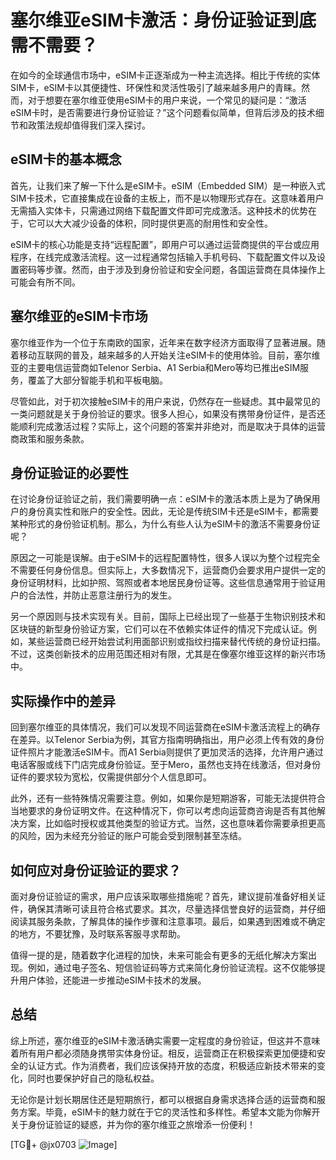 # 塞尔维亚eSIM卡激活：身份证验证到底需不需要？

在如今的全球通信市场中，eSIM卡正逐渐成为一种主流选择。相比于传统的实体SIM卡，eSIM卡以其便捷性、环保性和灵活性吸引了越来越多用户的青睐。然而，对于想要在塞尔维亚使用eSIM卡的用户来说，一个常见的疑问是：“激活eSIM卡时，是否需要进行身份证验证？”这个问题看似简单，但背后涉及的技术细节和政策法规却值得我们深入探讨。

## eSIM卡的基本概念

首先，让我们来了解一下什么是eSIM卡。eSIM（Embedded SIM）是一种嵌入式SIM卡技术，它直接集成在设备的主板上，而不是以物理形式存在。这意味着用户无需插入实体卡，只需通过网络下载配置文件即可完成激活。这种技术的优势在于，它可以大大减少设备的体积，同时提供更高的耐用性和安全性。

eSIM卡的核心功能是支持“远程配置”，即用户可以通过运营商提供的平台或应用程序，在线完成激活流程。这一过程通常包括输入手机号码、下载配置文件以及设置密码等步骤。然而，由于涉及到身份验证和安全问题，各国运营商在具体操作上可能会有所不同。

## 塞尔维亚的eSIM卡市场

塞尔维亚作为一个位于东南欧的国家，近年来在数字经济方面取得了显著进展。随着移动互联网的普及，越来越多的人开始关注eSIM卡的使用体验。目前，塞尔维亚的主要电信运营商如Telenor Serbia、A1 Serbia和Mero等均已推出eSIM服务，覆盖了大部分智能手机和平板电脑。

尽管如此，对于初次接触eSIM卡的用户来说，仍然存在一些疑虑。其中最常见的一类问题就是关于身份验证的要求。很多人担心，如果没有携带身份证件，是否还能顺利完成激活过程？实际上，这个问题的答案并非绝对，而是取决于具体的运营商政策和服务条款。

## 身份证验证的必要性

在讨论身份证验证之前，我们需要明确一点：eSIM卡的激活本质上是为了确保用户的身份真实性和账户的安全性。因此，无论是传统SIM卡还是eSIM卡，都需要某种形式的身份验证机制。那么，为什么有些人认为eSIM卡的激活不需要身份证呢？

原因之一可能是误解。由于eSIM卡的远程配置特性，很多人误以为整个过程完全不需要任何身份信息。但实际上，大多数情况下，运营商仍会要求用户提供一定的身份证明材料，比如护照、驾照或者本地居民身份证等。这些信息通常用于验证用户的合法性，并防止恶意注册行为的发生。

另一个原因则与技术实现有关。目前，国际上已经出现了一些基于生物识别技术和区块链的新型身份验证方案，它们可以在不依赖实体证件的情况下完成认证。例如，某些运营商已经开始尝试利用面部识别或指纹扫描来替代传统的身份证扫描。不过，这类创新技术的应用范围还相对有限，尤其是在像塞尔维亚这样的新兴市场中。

## 实际操作中的差异

回到塞尔维亚的具体情况，我们可以发现不同运营商在eSIM卡激活流程上的确存在差异。以Telenor Serbia为例，其官方指南明确指出，用户必须上传有效的身份证件照片才能激活eSIM卡。而A1 Serbia则提供了更加灵活的选择，允许用户通过电话客服或线下门店完成身份验证。至于Mero，虽然也支持在线激活，但对身份证件的要求较为宽松，仅需提供部分个人信息即可。

此外，还有一些特殊情况需要注意。例如，如果你是短期游客，可能无法提供符合当地要求的身份证明文件。在这种情况下，你可以考虑向运营商咨询是否有其他解决方案，比如临时授权或其他类型的验证方式。当然，这也意味着你需要承担更高的风险，因为未经充分验证的账户可能会受到限制甚至冻结。

## 如何应对身份证验证的要求？

面对身份证验证的需求，用户应该采取哪些措施呢？首先，建议提前准备好相关证件，确保其清晰可读且符合格式要求。其次，尽量选择信誉良好的运营商，并仔细阅读其服务条款，了解具体的操作步骤和注意事项。最后，如果遇到困难或不确定的地方，不要犹豫，及时联系客服寻求帮助。

值得一提的是，随着数字化进程的加快，未来可能会有更多的无纸化解决方案出现。例如，通过电子签名、短信验证码等方式来简化身份验证流程。这不仅能够提升用户体验，还能进一步推动eSIM卡技术的发展。

## 总结

综上所述，塞尔维亚的eSIM卡激活确实需要一定程度的身份验证，但这并不意味着所有用户都必须随身携带实体身份证。相反，运营商正在积极探索更加便捷和安全的认证方式。作为消费者，我们应该保持开放的态度，积极适应新技术带来的变化，同时也要保护好自己的隐私权益。

无论你是计划长期居住还是短期旅行，都可以根据自身需求选择合适的运营商和服务方案。毕竟，eSIM卡的魅力就在于它的灵活性和多样性。希望本文能为你解开关于身份证验证的疑惑，并为你的塞尔维亚之旅增添一份便利！

[TG💪+ @jx0703 ![Image](https://github.com/user-attachments/assets/dbca1d08-cadb-493c-b0ec-ad6f7a83f270)]